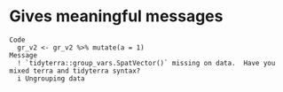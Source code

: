# Gives meaningful messages

    Code
      gr_v2 <- gr_v2 %>% mutate(a = 1)
    Message
      ! `tidyterra::group_vars.SpatVector()` missing on data.  Have you mixed terra and tidyterra syntax?
      i Ungrouping data

